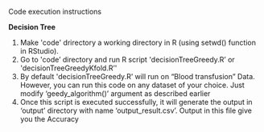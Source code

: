 ﻿Code execution instructions

************************************Decision Tree************************************

1.	Make 'code' drirectory a working directory in R (using setwd() function in RStudio).
2.	Go to 'code’ directory and run R script 'decisionTreeGreedy.R’ or 'decisionTreeGreedyKfold.R’'
3.	By default 'decisionTreeGreedy.R’ will run on “Blood transfusion” Data. However, you can run this code on any dataset of your choice. Just modify ‘geedy_algorithm()’ argument as described earlier
4.	Once this script is executed successfully, it will generate the output in ‘output’ directory with name ‘output_result.csv’. Output in this file give you the Accuracy